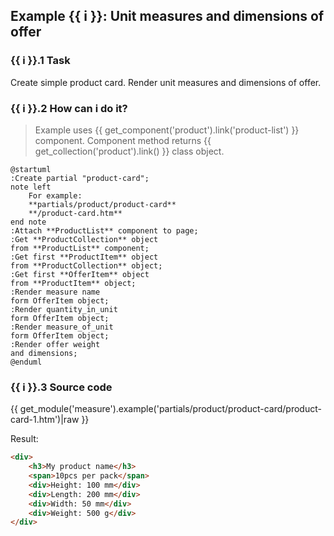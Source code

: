 ## Example {{ i }}: Unit measures and dimensions of offer

### {{ i }}.1 Task

Create simple product card. Render unit measures and dimensions of offer.

### {{ i }}.2 How can i do it?

> Example uses {{ get_component('product').link('product-list') }} component.
Component method returns {{ get_collection('product').link() }} class object.

```plantuml
@startuml
:Create partial "product-card";
note left
    For example:
    **partials/product/product-card**
    **/product-card.htm**
end note
:Attach **ProductList** component to page;
:Get **ProductCollection** object
from **ProductList** component;
:Get first **ProductItem** object
from **ProductCollection** object;
:Get first **OfferItem** object
from **ProductItem** object;
:Render measure name
form OfferItem object;
:Render quantity_in_unit
form OfferItem object;
:Render measure_of_unit
form OfferItem object;
:Render offer weight
and dimensions;
@enduml
```

### {{ i }}.3 Source code

{{ get_module('measure').example('partials/product/product-card/product-card-1.htm')|raw }}

Result:
```html
<div>
    <h3>My product name</h3>
    <span>10pcs per pack</span>
    <div>Height: 100 mm</div>
    <div>Length: 200 mm</div>
    <div>Width: 50 mm</div>
    <div>Weight: 500 g</div>
</div>
```
